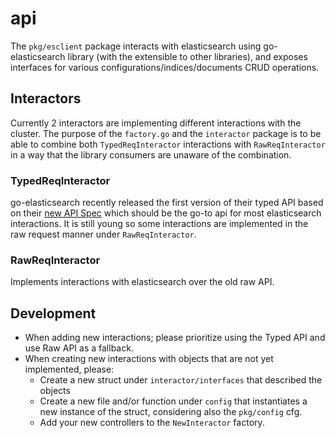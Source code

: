 # api

The `pkg/esclient` package interacts with elasticsearch using go-elasticsearch library (with the extensible to other libraries), and exposes interfaces for various configurations/indices/documents CRUD operations.

## Interactors

Currently 2 interactors are implementing different interactions with the cluster.
The purpose of the `factory.go` and the `interactor` package is to be able to combine both `TypedReqInteractor` interactions with `RawReqInteractor` in a way that the library consumers are unaware of the combination.

### TypedReqInteractor

go-elasticsearch recently released the first version of their typed API based on their [new API Spec](https://github.com/elastic/elasticsearch-specification) which should be the go-to api for most elasticsearch interactions. It is still young so some interactions are implemented in the raw request manner under `RawReqInteractor`.

### RawReqInteractor

Implements interactions with elasticsearch over the old raw API.

## Development

- When adding new interactions; please prioritize using the Typed API and use Raw API as a fallback.
- When creating new interactions with objects that are not yet implemented, please:
  - Create a new struct under `interactor/interfaces` that described the objects
  - Create a new file and/or function under `config` that instantiates a new instance of the struct, considering also the `pkg/config` cfg.
  - Add your new controllers to the `NewInteractor` factory.
